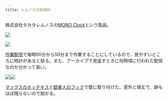 ```yaml
---
title: レムノスの掛時計
---
```

株式会社タカタレムノスの[MONO Clock](https://www.amazon.co.jp/dp/B004UIT8BK)という製品。

![](https://lh6.googleusercontent.com/ds-2J3a_Zfa5REban0Ry77TsSEanPcdeom9O4E1sjW0xOPok10sAeeYgwybltRssmFLIaNURsOCJPWvCEllsNCsO1kBFA7piElHUYVJTWRDhijx_mQOksTvOfL_4UrF1vmyrW2-OzUG8VTvLLA)

![](https://lh6.googleusercontent.com/NzAY7oLv8iabkMyeRV4JMyS315RX0QXxJXOklM1G8LG3_OdLdJagCRVAbjyJYpcpAXeqci4j49eNcz-xEs4P6Lz1uaGCgzpGeSnepGwMDlFYQqHmbUR6hrd4WL9T6K9FaVC8USVVPoHXUJ0kxg)

[作業配信](https://www.youtube.com/channel/UC5s-KpSDGzxWPWNv94PnJHw)で毎時00分から50分まで作業することにしているので、見やすいところに時計があると捗る。また、アーカイブで見返すときに何時頃に行われた配信なのか分かって良い。

![](https://lh3.googleusercontent.com/At3KAx8iMbUw60i9SL_KeEGn3Xi7kyh8uyP4NARlaVX5kUikmSg4Ggac_NE77GsFxVOEJImMbRb_4TIV-H6Y0R-zN5qN7XW4tedg0pc6f0VpQ5F_bK0By0idUaks0jGdPx-P98hyV6huccHUbQ)![](https://lh5.googleusercontent.com/7SxrwaDiqK6G6az2WtILr8f-5VyNKtclchH4KxMCZ0sfTgDTTmUs7oDib1PAD3MENO8n03zcupbS3obR4v389gdeAU9Pd7VsAddQaX5g2He9ox_cci1wBhtttxS3jE4d2XhCFfBBl_8_qjNKwg)

[マックスのホッチキス](https://www.amazon.co.jp/dp/B000O9WRWG)と[壁美人のフック](https://www.amazon.co.jp/dp/B00CU78TDG)で壁に取り付けた。意外と頑丈で、跡もほぼ残らないので助かる。
